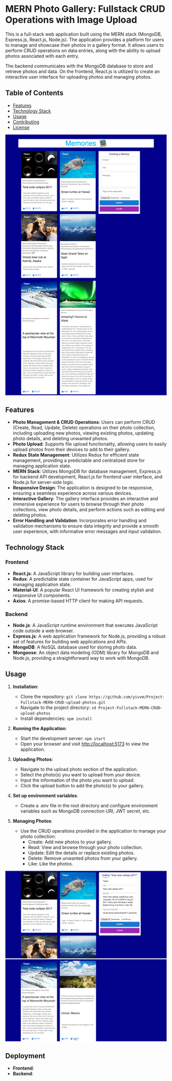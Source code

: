 # MERN Photo Gallery: Fullstack CRUD Operations with Image Upload

This is a full-stack web application built using the MERN stack (MongoDB, Express.js, React.js, Node.js). The application provides a platform for users to manage and showcase their photos in a gallery format. It allows users to perform CRUD operations on data entries, along with the ability to upload photos associated with each entry.

The backend communicates with the MongoDB database to store and retrieve photos and data. On the frontend, React.js is utilized to create an interactive user interface for uploading photos and managing photos.

## Table of Contents

- [Features](#features)
- [Technology Stack](#technology-stack)
- [Usage](#usage)
- [Contributing](#contributing)
- [License](#license)

![view](./screenshots/view.png)

## Features

- **Photo Management & CRUD Operations**: Users can perform CRUD (Create, Read, Update, Delete) operations on their photo collection, including uploading new photos, viewing existing photos, updating photo details, and deleting unwanted photos.
- **Photo Upload**: Supports file upload functionality, allowing users to easily upload photos from their devices to add to their gallery.
- **Redux State Management**: Utilizes Redux for efficient state management, providing a predictable and centralized store for managing application state.
- **MERN Stack**: Utilizes MongoDB for database management, Express.js for backend API development, React.js for frontend user interface, and Node.js for server-side logic.
- **Responsive Design**: The application is designed to be responsive, ensuring a seamless experience across various devices.
- **Interactive Gallery**: The gallery interface provides an interactive and immersive experience for users to browse through their photo collections, view photo details, and perform actions such as editing and deleting photos.
- **Error Handling and Validation**: Incorporates error handling and validation mechanisms to ensure data integrity and provide a smooth user experience, with informative error messages and input validation.

## Technology Stack

### Frontend

- **React.js**: A JavaScript library for building user interfaces.
- **Redux**: A predictable state container for JavaScript apps, used for managing application state.
- **Material-UI**: A popular React UI framework for creating stylish and responsive UI components.
- **Axios**: A promise-based HTTP client for making API requests.

### Backend

- **Node.js**: A JavaScript runtime environment that executes JavaScript code outside a web browser.
- **Express.js**: A web application framework for Node.js, providing a robust set of features for building web applications and APIs.
- **MongoDB**: A NoSQL database used for storing photo data.
- **Mongoose**: An object data modeling (ODM) library for MongoDB and Node.js, providing a straightforward way to work with MongoDB.

## Usage

1. **Installation**:

   - Clone the repository: `git clone https://github.com/yivvm/Project-Fullstack-MERN-CRUD-upload-photos.git`
   - Navigate to the project directory: `cd Project-Fullstack-MERN-CRUD-upload-photos`
   - Install dependencies: `npm install`

2. **Running the Application**:

   - Start the development server: `npm start`
   - Open your browser and visit [http://localhost:5173](http://localhost:5173) to view the application.

3. **Uploading Photos**:

   - Navigate to the upload photo section of the application.
   - Select the photo(s) you want to upload from your device.
   - Input the information of the photo you want to upload.
   - Click the upload button to add the photo(s) to your gallery.

4. **Set up environment variables**:

   - Create a .env file in the root directory and configure environment variables such as MongoDB connection URI, JWT secret, etc.

5. **Managing Photos**:
   - Use the CRUD operations provided in the application to manage your photo collection:
     - Create: Add new photos to your gallery.
     - Read: View and browse through your photo collection.
     - Update: Edit the details or replace existing photos.
     - Delete: Remove unwanted photos from your gallery.
     - Like: Like the photos.

![edit](./screenshots/edit.png)
![delete](./screenshots/delete.png)

## Deployment

- **Frontend**:
- **Backend**:
